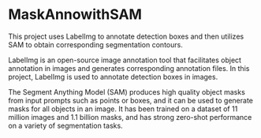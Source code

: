 ﻿# MaskAnnowithSAM
This project uses LabelImg to annotate detection boxes and then utilizes SAM to obtain corresponding segmentation contours. 

LabelImg is an open-source image annotation tool that facilitates object annotation in images and generates corresponding annotation files. In this project, LabelImg is used to annotate detection boxes in images. 

The Segment Anything Model (SAM) produces high quality object masks from input prompts such as points or boxes, and it can be used to generate masks for all objects in an image. It has been trained on a dataset of 11 million images and 1.1 billion masks, and has strong zero-shot performance on a variety of segmentation tasks.
